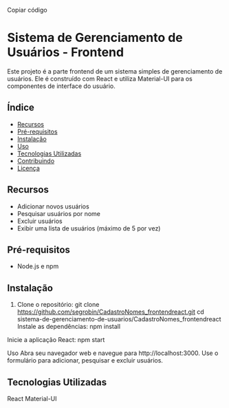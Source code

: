 Copiar código

# Sistema de Gerenciamento de Usuários - Frontend

Este projeto é a parte frontend de um sistema simples de gerenciamento de usuários. Ele é construído com React e utiliza Material-UI para os componentes de interface do usuário.

## Índice

- [Recursos](#recursos)
- [Pré-requisitos](#pré-requisitos)
- [Instalação](#instalação)
- [Uso](#uso)
- [Tecnologias Utilizadas](#tecnologias-utilizadas)
- [Contribuindo](#contribuindo)
- [Licença](#licença)

## Recursos

- Adicionar novos usuários
- Pesquisar usuários por nome
- Excluir usuários
- Exibir uma lista de usuários (máximo de 5 por vez)

## Pré-requisitos

- Node.js e npm

## Instalação

1. Clone o repositório:
   git clone https://github.com/segrobin/CadastroNomes_frontendreact.git
   cd sistema-de-gerenciamento-de-usuarios/CadastroNomes_frontendreact
Instale as dependências:
npm install

Inicie a aplicação React:
npm start

Uso
Abra seu navegador web e navegue para http://localhost:3000.
Use o formulário para adicionar, pesquisar e excluir usuários.

## Tecnologias Utilizadas
React
Material-UI
